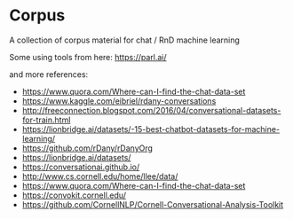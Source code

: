 # Corpus



A collection of corpus material for chat / RnD machine learning

Some using tools from here:
https://parl.ai/

and more references:
- https://www.quora.com/Where-can-I-find-the-chat-data-set
- https://www.kaggle.com/eibriel/rdany-conversations
- http://freeconnection.blogspot.com/2016/04/conversational-datasets-for-train.html
- https://lionbridge.ai/datasets/-15-best-chatbot-datasets-for-machine-learning/
- https://github.com/rDany/rDanyOrg
- https://lionbridge.ai/datasets/
- https://conversationai.github.io/
- http://www.cs.cornell.edu/home/llee/data/
- https://www.quora.com/Where-can-I-find-the-chat-data-set
- https://convokit.cornell.edu/
- https://github.com/CornellNLP/Cornell-Conversational-Analysis-Toolkit

